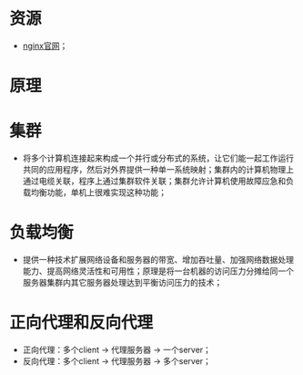 # 资源
- [nginx官网](https://nginx.org/)；

# 原理

# 集群
- 将多个计算机连接起来构成一个并行或分布式的系统，让它们能一起工作运行共同的应用程序，然后对外界提供一种单一系统映射；集群内的计算机物理上通过电缆关联，程序上通过集群软件关联；集群允许计算机使用故障应急和负载均衡功能，单机上很难实现这种功能；

# 负载均衡
- 提供一种技术扩展网络设备和服务器的带宽、增加吞吐量、加强网络数据处理能力、提高网络灵活性和可用性；原理是将一台机器的访问压力分摊给同一个服务器集群内其它服务器处理达到平衡访问压力的技术；

# 正向代理和反向代理
- 正向代理：多个client -> 代理服务器 -> 一个server；
- 反向代理：多个client -> 代理服务器 -> 多个server；